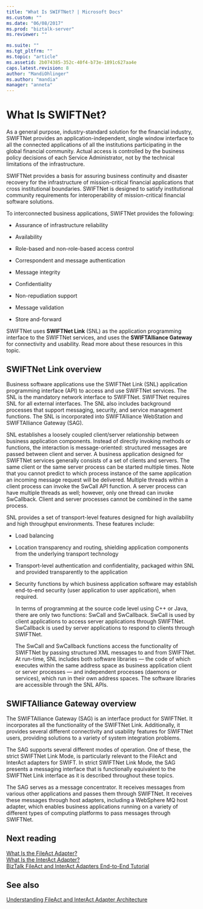 ```yaml
---
title: "What Is SWIFTNet? | Microsoft Docs"
ms.custom: ""
ms.date: "06/08/2017"
ms.prod: "biztalk-server"
ms.reviewer: ""

ms.suite: ""
ms.tgt_pltfrm: ""
ms.topic: "article"
ms.assetid: 2b074385-352c-40f4-b73e-1891c627aa4e
caps.latest.revision: 8
author: "MandiOhlinger"
ms.author: "mandia"
manager: "anneta"
---
```

# What Is SWIFTNet?
As a general purpose, industry-standard solution for the financial industry, SWIFTNet provides an application-independent, single window interface to all the connected applications of all the institutions participating in the global financial community. Actual access is controlled by the business policy decisions of each Service Administrator, not by the technical limitations of the infrastructure.  
  
 SWIFTNet provides a basis for assuring business continuity and disaster recovery for the infrastructure of mission-critical financial applications that cross institutional boundaries. SWIFTNet is designed to satisfy institutional community requirements for interoperability of mission-critical financial software solutions.  
  
 To interconnected business applications, SWIFTNet provides the following:  
  
-   Assurance of infrastructure reliability  
  
-   Availability  
  
-   Role-based and non-role-based access control  
  
-   Correspondent and message authentication  
  
-   Message integrity  
  
-   Confidentiality  
  
-   Non-repudiation support  
  
-   Message validation  
  
-   Store and-forward  

SWIFTNet uses **SWIFTNet Link** (SNL) as the application programming interface to the SWIFTNet services, and uses the **SWIFTAlliance Gateway** for connectivity and usability. Read more about these resources in this topic.

## SWIFTNet Link overview

Business software applications use the SWIFTNet Link (SNL) application programming interface (API) to access and use SWIFTNet services. The SNL is the mandatory network interface to SWIFTNet. SWIFTNet requires SNL for all external interfaces. The SNL also includes background processes that support messaging, security, and service management functions. The SNL is incorporated into SWIFTAlliance WebStation and SWIFTAlliance Gateway (SAG).  
  
 SNL establishes a loosely coupled client/server relationship between business application components. Instead of directly invoking methods or functions, the interaction is message-oriented: structured messages are passed between client and server. A business application designed for SWIFTNet services generally consists of a set of clients and servers. The same client or the same server process can be started multiple times. Note that you cannot predict to which process instance of the same application an incoming message request will be delivered. Multiple threads within a client process can invoke the SwCall API function. A server process can have multiple threads as well; however, only one thread can invoke SwCallback. Client and server processes cannot be combined in the same process.  
  
 SNL provides a set of transport-level features designed for high availability and high throughput environments. These features include:  
  
- Load balancing  
  
- Location transparency and routing, shielding application components from the underlying transport technology  
  
- Transport-level authentication and confidentiality, packaged within SNL and provided transparently to the application  
  
- Security functions by which business application software may establish end-to-end security (user application to user application), when required.  
  
  In terms of programming at the source code level using C++ or Java, there are only two functions: SwCall and SwCallback. SwCall is used by client applications to access server applications through SWIFTNet. SwCallback is used by server applications to respond to clients through SWIFTNet.  
  
  The SwCall and SwCallback functions access the functionality of SWIFTNet by passing structured XML messages to and from SWIFTNet. At run-time, SNL includes both software libraries — the code of which executes within the same address space as business application client or server processes — and independent processes (daemons or services), which run in their own address spaces. The software libraries are accessible through the SNL APIs.  

## SWIFTAlliance Gateway overview
  
The SWIFTAlliance Gateway (SAG) is an interface product for SWIFTNet. It incorporates all the functionality of the SWIFTNet Link. Additionally, it provides several different connectivity and usability features for SWIFTNet users, providing solutions to a variety of system integration problems.  
  
 The SAG supports several different modes of operation. One of these, the strict SWIFTNet Link Mode, is particularly relevant to the FileAct and InterAct adapters for SWIFT. In strict SWIFTNet Link Mode, the SAG presents a messaging interface that is functionally equivalent to the SWIFTNet Link interface as it is described throughout these topics.  
  
 The SAG serves as a message concentrator. It receives messages from various other applications and passes them through SWIFTNet. It receives these messages through host adapters, including a WebSphere MQ host adapter, which enables business applications running on a variety of different types of computing platforms to pass messages through SWIFTNet.  
 
 ## Next reading
 
 [What Is the FileAct Adapter?](../../adapters-and-accelerators/fileact-interact/what-is-the-fileact-adapter.md)  
 [What Is the InterAct Adapter?](../../adapters-and-accelerators/fileact-interact/what-is-the-interact-adapter.md)  
 [BizTalk FileAct and InterAct Adapters End-to-End Tutorial](../../adapters-and-accelerators/fileact-interact/biztalk-fileact-and-interact-adapters-end-to-end-tutorial.md)
 
 ## See also
 [Understanding FileAct and InterAct Adapter Architecture](../../adapters-and-accelerators/fileact-interact/understanding-fileact-and-interact-adapter-architecture.md)